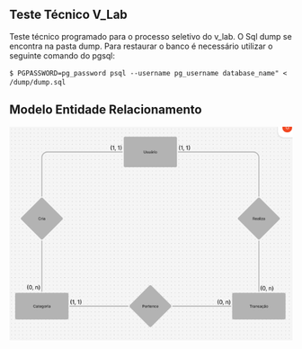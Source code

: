 ## Teste Técnico V_Lab

Teste técnico programado para o processo seletivo do v_lab. O Sql dump se encontra na pasta dump. Para restaurar o banco é necessário utilizar o seguinte comando do pgsql:

```
$ PGPASSWORD=pg_password psql --username pg_username database_name" < /dump/dump.sql
```

## Modelo Entidade Relacionamento

![Alt text](photos/mer.png)

